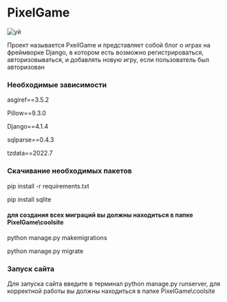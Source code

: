 # PixelGame
![уй](https://i.imgur.com/Th5JrDf.png)
<p>Проект называется PxeilGame и представляет собой блог о играх на фреймворке Django, в котором есть возможно регистрироваться, авторизовываться, и добавлять новую игру, если пользователь был авторизован</p>
<h3>Необходимые зависимости</h3>
<p>asgiref==3.5.2</p>
<p>Pillow==9.3.0</p>
<p>Django==4.1.4</p>
<p>sqlparse==0.4.3</p>
<p>tzdata==2022.7</p>
<h3>Скачивание необходимых пакетов</h3>
<p>pip install -r requirements.txt</p>
<p>pip install sqlite</p>  
<h4>для создания всех миграций вы должны находиться в папке PixelGame\coolsite</h4>
<p>python manage.py makemigrations</p> 
<p>python manage.py migrate</p> 
<h3>Запуск сайта</h3>
<p>Для запуска сайта введите в терминал python manage.py runserver, для корректной работы вы должны находиться в папке PixelGame\coolsite</p> 
